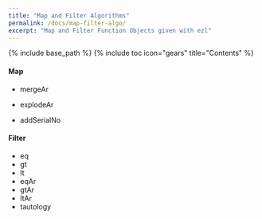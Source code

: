 ```yaml
---
title: "Map and Filter Algorithms"
permalink: /docs/map-filter-algo/
excerpt: "Map and Filter Function Objects given with ezl"
---
```

{% include base_path %}
{% include toc icon="gears" title="Contents" %}

#### Map

- mergeAr

- explodeAr

- addSerialNo

#### Filter

- eq
- gt
- lt
- eqAr
- gtAr
- ltAr
- tautology
